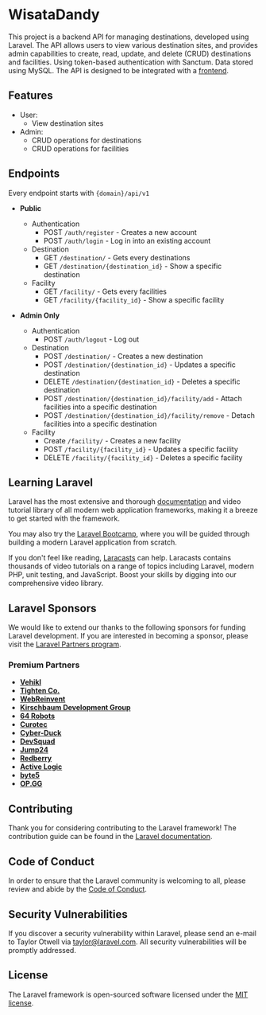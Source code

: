 # WisataDandy

This project is a backend API for managing destinations, developed using Laravel. The API allows users to view various destination sites, and provides admin capabilities to create, read, update, and delete (CRUD) destinations and facilities. Using token-based authentication with Sanctum. Data stored using MySQL. The API is designed to be integrated with a [frontend]().

## Features

-   User:
    -   View destination sites
-   Admin:
    -   CRUD operations for destinations
    -   CRUD operations for facilities

## Endpoints

Every endpoint starts with `{domain}/api/v1`

-   **Public**

    -   Authentication
        -   POST `/auth/register` - Creates a new account
        -   POST `/auth/login` - Log in into an existing account
    -   Destination
        -   GET `/destination/` - Gets every destinations
        -   GET `/destination/{destination_id}` - Show a specific destination
    -   Facility
        -   GET `/facility/` - Gets every facilities
        -   GET `/facility/{facility_id}` - Show a specific facility

-   **Admin Only**

    -   Authentication
        -   POST `/auth/logout` - Log out
    -   Destination
        -   POST `/destination/` - Creates a new destination
        -   POST `/destination/{destination_id}` - Updates a specific destination
        -   DELETE `/destination/{destination_id}` - Deletes a specific destination
        -   POST `/destination/{destination_id}/facility/add` - Attach facilities into a specific destination
        -   POST `/destination/{destination_id}/facility/remove` - Detach facilities into a specific destination
    -   Facility
        -   Create `/facility/` - Creates a new facility
        -   POST `/facility/{facility_id}` - Updates a specific facility
        -   DELETE `/facility/{facility_id}` - Deletes a specific facility

## Learning Laravel

Laravel has the most extensive and thorough [documentation](https://laravel.com/docs) and video tutorial library of all modern web application frameworks, making it a breeze to get started with the framework.

You may also try the [Laravel Bootcamp](https://bootcamp.laravel.com), where you will be guided through building a modern Laravel application from scratch.

If you don't feel like reading, [Laracasts](https://laracasts.com) can help. Laracasts contains thousands of video tutorials on a range of topics including Laravel, modern PHP, unit testing, and JavaScript. Boost your skills by digging into our comprehensive video library.

## Laravel Sponsors

We would like to extend our thanks to the following sponsors for funding Laravel development. If you are interested in becoming a sponsor, please visit the [Laravel Partners program](https://partners.laravel.com).

### Premium Partners

-   **[Vehikl](https://vehikl.com/)**
-   **[Tighten Co.](https://tighten.co)**
-   **[WebReinvent](https://webreinvent.com/)**
-   **[Kirschbaum Development Group](https://kirschbaumdevelopment.com)**
-   **[64 Robots](https://64robots.com)**
-   **[Curotec](https://www.curotec.com/services/technologies/laravel/)**
-   **[Cyber-Duck](https://cyber-duck.co.uk)**
-   **[DevSquad](https://devsquad.com/hire-laravel-developers)**
-   **[Jump24](https://jump24.co.uk)**
-   **[Redberry](https://redberry.international/laravel/)**
-   **[Active Logic](https://activelogic.com)**
-   **[byte5](https://byte5.de)**
-   **[OP.GG](https://op.gg)**

## Contributing

Thank you for considering contributing to the Laravel framework! The contribution guide can be found in the [Laravel documentation](https://laravel.com/docs/contributions).

## Code of Conduct

In order to ensure that the Laravel community is welcoming to all, please review and abide by the [Code of Conduct](https://laravel.com/docs/contributions#code-of-conduct).

## Security Vulnerabilities

If you discover a security vulnerability within Laravel, please send an e-mail to Taylor Otwell via [taylor@laravel.com](mailto:taylor@laravel.com). All security vulnerabilities will be promptly addressed.

## License

The Laravel framework is open-sourced software licensed under the [MIT license](https://opensource.org/licenses/MIT).
